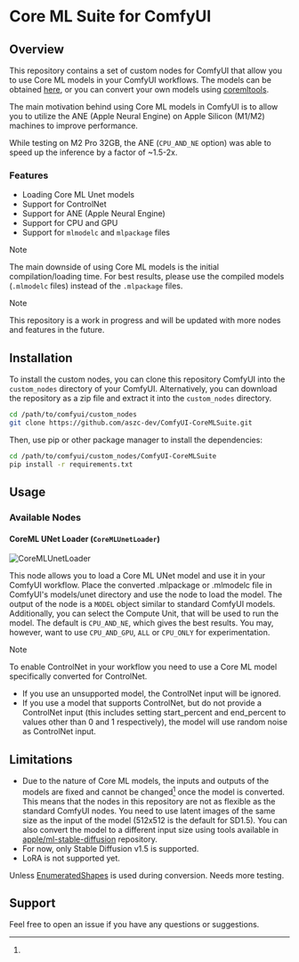 # Core ML Suite for ComfyUI

## Overview

This repository contains a set of custom nodes for ComfyUI that allow you to use Core ML models in your ComfyUI
workflows. The models can be obtained [here](https://huggingface.co/coreml-community), or you can
convert your own models using [coremltools](https://github.com/apple/ml-stable-diffusion).

The main motivation behind using Core ML models in ComfyUI is to allow you to utilize the ANE (Apple Neural Engine)
on Apple Silicon (M1/M2) machines to improve performance.

While testing on M2 Pro 32GB, the ANE (`CPU_AND_NE` option) was able to speed up the inference by a factor
of ~1.5-2x.

### Features

- Loading Core ML Unet models
- Support for ControlNet
- Support for ANE (Apple Neural Engine)
- Support for CPU and GPU
- Support for `mlmodelc` and `mlpackage` files

> [!NOTE]
> The main downside of using Core ML models is the initial compilation/loading time. For best results, please use the
> compiled models (`.mlmodelc` files) instead of the `.mlpackage` files.

> [!NOTE]  
> This repository is a work in progress and will be updated with more nodes and features in the future.

## Installation

To install the custom nodes, you can clone this repository ComfyUI into the `custom_nodes` directory of your ComfyUI.
Alternatively, you can download the repository as a zip file and extract it into the `custom_nodes` directory.

```bash
cd /path/to/comfyui/custom_nodes
git clone https://github.com/aszc-dev/ComfyUI-CoreMLSuite.git
```

Then, use pip or other package manager to install the dependencies:

```bash
cd /path/to/comfyui/custom_nodes/ComfyUI-CoreMLSuite
pip install -r requirements.txt
```

## Usage

### Available Nodes

#### CoreML UNet Loader (`CoreMLUnetLoader`)

![CoreMLUnetLoader](https://github.com/aszc-dev/ComfyUI-CoreMLSuite/assets/24932801/2bd10f73-4103-4860-894c-b6a6e56c6546)

This node allows you to load a Core ML UNet model and use it in your ComfyUI workflow. Place the converted
.mlpackage or .mlmodelc file in ComfyUI's models/unet directory and use the node to load the model. The output of the
node is a `MODEL` object similar to standard ComfyUI models.  
Additionally, you can select the Compute Unit, that will be used to run the model. The default is `CPU_AND_NE`, which
gives the best results. You may, however, want to use `CPU_AND_GPU`, `ALL` or `CPU_ONLY` for experimentation.
> [!NOTE]  
> To enable ControlNet in your workflow you need to use a Core ML model specifically converted for ControlNet.
> - If you use an unsupported model, the ControlNet input will be ignored.
> - If you use a model that supports ControlNet, but do not provide a ControlNet input (this includes setting
    start_percent and end_percent to values other than 0 and 1 respectively), the model will use random noise
    as ControlNet input.

## Limitations

- Due to the nature of Core ML models, the inputs and outputs of the models are fixed and cannot be changed[^1] once the
  model is converted. This means that the nodes in this repository are not as flexible as the standard ComfyUI nodes.
  You need to use latent images of the same size as the input of the model (512x512 is the default for SD1.5). You can
  also convert the model to a different input size using tools available in
  [apple/ml-stable-diffusion](https://github.com/apple/ml-stable-diffusion) repository.
- For now, only Stable Diffusion v1.5 is supported.
- LoRA is not supported yet.

[^1]:
Unless [EnumeratedShapes](https://apple.github.io/coremltools/docs-guides/source/flexible-inputs.html#select-from-predetermined-shapes)
is used during conversion. Needs more testing.

## Support

Feel free to open an issue if you have any questions or suggestions.
